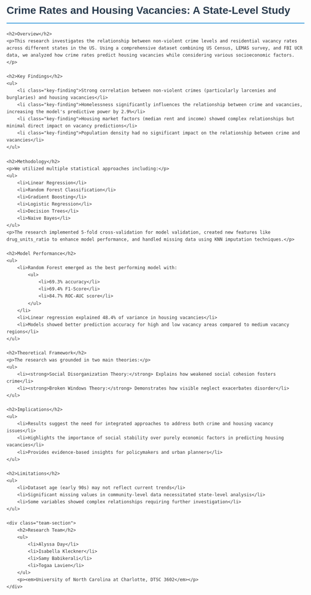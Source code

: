 <!DOCTYPE html>
<html lang="en">
<head>
    <meta charset="UTF-8">
    <meta name="viewport" content="width=device-width, initial-scale=1.0">
    <title>Crime Rates and Housing Vacancies: A State-Level Study</title>
    <style>
        body {
            font-family: Arial, sans-serif;
            line-height: 1.6;
            max-width: 800px;
            margin: 0 auto;
            padding: 20px;
            color: #333;
        }
        h1 {
            color: #2c3e50;
            border-bottom: 2px solid #3498db;
            padding-bottom: 10px;
        }
        h2 {
            color: #34495e;
            margin-top: 25px;
        }
        ul {
            list-style-type: disc;
            margin-left: 20px;
        }
        .team-section {
            background-color: #f7f9fc;
            padding: 15px;
            border-radius: 5px;
            margin-top: 20px;
        }
        .key-finding {
            margin-bottom: 10px;
        }
    </style>
</head>
<body>
    <h1>Crime Rates and Housing Vacancies: A State-Level Study</h1>

    <h2>Overview</h2>
    <p>This research investigates the relationship between non-violent crime levels and residential vacancy rates across different states in the US. Using a comprehensive dataset combining US Census, LEMAS survey, and FBI UCR data, we analyzed how crime rates predict housing vacancies while considering various socioeconomic factors.</p>

    <h2>Key Findings</h2>
    <ul>
        <li class="key-finding">Strong correlation between non-violent crimes (particularly larcenies and burglaries) and housing vacancies</li>
        <li class="key-finding">Homelessness significantly influences the relationship between crime and vacancies, increasing the model's predictive power by 2.9%</li>
        <li class="key-finding">Housing market factors (median rent and income) showed complex relationships but minimal direct impact on vacancy predictions</li>
        <li class="key-finding">Population density had no significant impact on the relationship between crime and vacancies</li>
    </ul>

    <h2>Methodology</h2>
    <p>We utilized multiple statistical approaches including:</p>
    <ul>
        <li>Linear Regression</li>
        <li>Random Forest Classification</li>
        <li>Gradient Boosting</li>
        <li>Logistic Regression</li>
        <li>Decision Trees</li>
        <li>Naive Bayes</li>
    </ul>
    <p>The research implemented 5-fold cross-validation for model validation, created new features like drug_units_ratio to enhance model performance, and handled missing data using KNN imputation techniques.</p>

    <h2>Model Performance</h2>
    <ul>
        <li>Random Forest emerged as the best performing model with:
            <ul>
                <li>69.3% accuracy</li>
                <li>69.4% F1-Score</li>
                <li>84.7% ROC-AUC score</li>
            </ul>
        </li>
        <li>Linear regression explained 48.4% of variance in housing vacancies</li>
        <li>Models showed better prediction accuracy for high and low vacancy areas compared to medium vacancy regions</li>
    </ul>

    <h2>Theoretical Framework</h2>
    <p>The research was grounded in two main theories:</p>
    <ul>
        <li><strong>Social Disorganization Theory:</strong> Explains how weakened social cohesion fosters crime</li>
        <li><strong>Broken Windows Theory:</strong> Demonstrates how visible neglect exacerbates disorder</li>
    </ul>

    <h2>Implications</h2>
    <ul>
        <li>Results suggest the need for integrated approaches to address both crime and housing vacancy issues</li>
        <li>Highlights the importance of social stability over purely economic factors in predicting housing vacancies</li>
        <li>Provides evidence-based insights for policymakers and urban planners</li>
    </ul>

    <h2>Limitations</h2>
    <ul>
        <li>Dataset age (early 90s) may not reflect current trends</li>
        <li>Significant missing values in community-level data necessitated state-level analysis</li>
        <li>Some variables showed complex relationships requiring further investigation</li>
    </ul>

    <div class="team-section">
        <h2>Research Team</h2>
        <ul>
            <li>Alyssa Day</li>
            <li>Isabella Kleckner</li>
            <li>Samy Babikerali</li>
            <li>Togaa Lavien</li>
        </ul>
        <p><em>University of North Carolina at Charlotte, DTSC 3602</em></p>
    </div>
</body>
</html>
